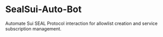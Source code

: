 # SealSui-Auto-Bot
Automate Sui SEAL Protocol interaction for allowlist creation and service subscription management.
